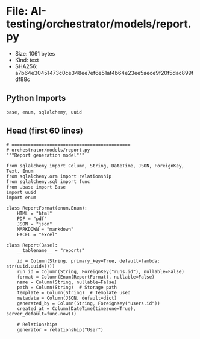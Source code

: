 # File: AI-testing/orchestrator/models/report.py

- Size: 1061 bytes
- Kind: text
- SHA256: a7b64e30451473c0ce348ee7ef6e51af4b64e23ee5aece9f20f5dac899fdf88c

## Python Imports

```
base, enum, sqlalchemy, uuid
```

## Head (first 60 lines)

```
# ============================================
# orchestrator/models/report.py
"""Report generation model"""

from sqlalchemy import Column, String, DateTime, JSON, ForeignKey, Text, Enum
from sqlalchemy.orm import relationship
from sqlalchemy.sql import func
from .base import Base
import uuid
import enum

class ReportFormat(enum.Enum):
    HTML = "html"
    PDF = "pdf"
    JSON = "json"
    MARKDOWN = "markdown"
    EXCEL = "excel"

class Report(Base):
    __tablename__ = "reports"
    
    id = Column(String, primary_key=True, default=lambda: str(uuid.uuid4()))
    run_id = Column(String, ForeignKey("runs.id"), nullable=False)
    format = Column(Enum(ReportFormat), nullable=False)
    name = Column(String, nullable=False)
    path = Column(String)  # Storage path
    template = Column(String)  # Template used
    metadata = Column(JSON, default=dict)
    generated_by = Column(String, ForeignKey("users.id"))
    created_at = Column(DateTime(timezone=True), server_default=func.now())
    
    # Relationships
    generator = relationship("User")
```

